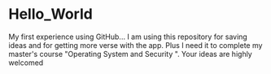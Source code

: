 # Hello_World
My first experience using GitHub... I am using this repository for saving ideas and for getting more verse with the app. Plus I need it to complete my master's course "Operating System and Security ". Your ideas are highly welcomed 

